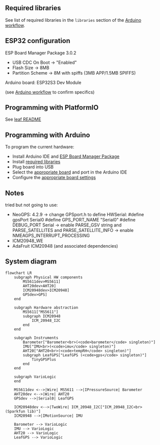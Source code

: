 ## Required libraries

See list of required libraries in the `libraries` section of the [Arduino workflow](../../.github/workflows/arduino.yaml).

## ESP32 configuration

ESP Board Manager Package 3.0.2

- USB CDC On Boot -> "Enabled"
- Flash Size -> 8MB
- Partition Scheme -> 8M with spiffs (3MB APP/1.5MB SPIFFS)

Arduino board: ESP32S3 Dev Module

(see [Arduino workflow](../../.github/workflows/arduino.yaml) to confirm specifics)

## Programming with PlatformIO

See [leaf README](../README.md)

## Programming with Arduino

To program the current hardware:

- Install Arduino IDE and [ESP Board Manager Package](#esp32-configuration)
- Install [required libraries](#required-libraries)
- Plug board into USB
- Select the [appropriate board](#esp32-configuration) and port in the Arduino IDE
- Configure the [appropriate board settings](#esp32-configuration)

## Notes

tried but not going to use:

- NeoGPS: 4.2.9
  -> change GPSport.h to define HWSerial:
  #define gpsPort Serial0
  #define GPS_PORT_NAME "Serial0"
  #define DEBUG_PORT Serial
  -> enable PARSE_GSV string and PARSE_SATELLITES and PARSE_SATELLITE_INFO
  -> enable NMEAGPS_INTERRUPT_PROCESSING
- ICM20948_WE
- AdaFruit ICM20948 (and associated dependencies)

## System diagram

```mermaid
flowchart LR
    subgraph Physical HW components
        MS5611dev>MS5611]
        AHT20dev>AHT20]
        ICM20948dev>ICM20948]
        GPSdev>GPS]
    end

    subgraph Hardware abstraction
        MS5611["MS5611"]
        subgraph ICM20948
            ICM_20948_I2C
        end
    end

    subgraph Instruments
        Barometer["Barometer<br>(<code>barometer</code> singleton)"]
        IMU["IMU<br>(<code>imu</code> singleton)"]
        AHT20["AHT20<br>(<code>tempRH</code> singleton)"]
        subgraph LeafGPS["LeafGPS (<code>gps</code> singleton)"]
            TinyGPSPlus
        end
    end

    subgraph VarioLogic
    end

    MS5611dev <-->|Wire| MS5611 -->|IPressureSource| Barometer
    AHT20dev <-->|Wire| AHT20
    GPSdev -->|Serial0| LeafGPS

    ICM20948dev <-->|TwoWire| ICM_20948_I2C["ICM_20948_I2C<br>(Sparkfun lib)"]
    ICM20948 -->|IMotionSource| IMU

    Barometer --> VarioLogic
    IMU --> VarioLogic
    AHT20 --> VarioLogic
    LeafGPS --> VarioLogic
```
